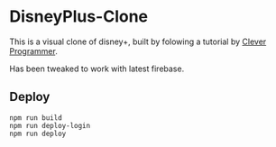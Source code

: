 # DisneyPlus-Clone

This is a visual clone of disney+, built by folowing a tutorial by [Clever Programmer](https://www.youtube.com/watch?v=R_OERlafbmw&list=PL-J2q3Ga50oMQa1JdSJxYoZELwOJAXExP&index=1).

Has been tweaked to work with latest firebase.


## Deploy

```
npm run build
npm run deploy-login
npm run deploy
```